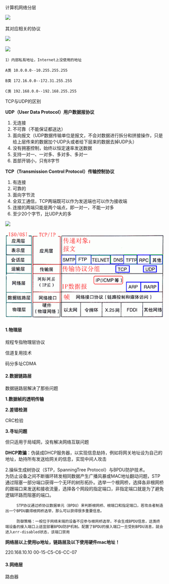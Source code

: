计算机网络分层

![](https://pics0.baidu.com/feed/e850352ac65c1038eaa9562ba3cd7916b27e8962.jpeg?token=790a8b773b775d1b0eeefe483204241e&s=B1A35F304B77761F54E750550300C0FA)

其对应相关的协议

![](https://images2018.cnblogs.com/blog/1169376/201807/1169376-20180710111640278-854664480.png)

![](https://images2018.cnblogs.com/blog/1169376/201807/1169376-20180710150252263-1051710920.png)

```
1）内部私有地址，Internet上没使用的地址

A类 10.0.0.0--10.255.255.255

B类 172.16.0.0--172.31.255.255

C类 192.168.0.0--192.168.255.255
```

TCP与UDP的区别

**UDP（User Data Protocol）用户数据报协议**

1. 无连接
2. 不可靠（不能保证都送达）
3. 面向报文（UDP数据传输单位是报文，不会对数据进行拆分和拼接操作，只是给上层传来的数据加个UDP头或者给下层来的数据去掉UDP头）
4. 没有拥塞控制，始终以恒定速率发送数据
5. 支持一对一、一对多、多对多、多对一
6. 首部开销小，只有8字节

**TCP（Transmission Control Protocol）传输控制协议**

1. 有连接
2. 可靠的
3. 面向字节流
4. 全双工通信，TCP两端既可以作为发送端也可以作为接收端
5. 连接的两端只能是两个端点，即一对一，不能一对多
6. 至少20个字节，比UDP大的多

![](https://images2018.cnblogs.com/blog/1169376/201807/1169376-20180710160534586-668094040.png)

![1589230774207](../img/1589230774207.png)

####  1.物理层

规程专指物理层协议

信道复用技术

码分多址CDMA 

#### 2.数据链路层

数据链路层解决了那些问题

**1.数据帧的透明传输**

**2.差错检测**

CRC检验

**3.寻址问题**

但只适用于局域网，没有解决网络互联问题

**DHCP欺骗**：伪装成DHCP服务器，以实现信息劫持，例如将网关地址设为自己的地址，劫持所有发送给网关的信息，实现中间人攻击

2.操纵生成树协议（STP，SpanningTree Protocol）与BPDU防护技术。       
         为防止设备之间不断循环转发相同数据产生广播风暴或MAC地址翻动问题，STP通过阻塞一部分端口获得一个无环的树形拓扑。选举一个根网桥，选择各非根网桥的跟端口来发送和接收流量，选择各个网段的指定端口，非指定端口就是为了避免逻辑环路而阻塞的端口。

         STP协议通过桥协议数据单元（BPDU）来判断根网桥、根端口和指定端口，若攻击者制造出一个BPDU赢得根网桥选举，那么可以获得很多重要信息。
    
         防御策略：一般位于网络末端的设备不应参与根网桥选举，不会生成BPDU信息，这类终端设备的接入端口上适宜部署BPDU防护机制。配置了BPDU的接入端口一旦受到BPDU消息，就会进入err-disabled状态，该端口禁用


**网络层以上使用ip地址，链路层及以下使用硬件mac地址！**

220.168.10.10    00-15-C5-C6-CC-07

#### 3.网络层

路由器
